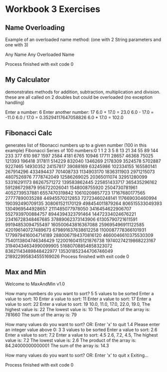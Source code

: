 <h1>Workbook 3 Exercises</h1>
<h2>Name Overloading</h2>
Example of an overloaded name method: (one with 2 String parameters and one with 3)

Any Name
Any Overloaded Name

Process finished with exit code 0

<h2>My Calculator</h2>
demonstrates methods for addition, subtraction, multiplication and division. these are all called on 2 doubles but could be overloaded (no exception handling)

Enter a number:
6
Enter another number:
17
6.0 + 17.0 = 23.0
6.0 - 17.0 = -11.0
6.0 / 17.0 = 0.35294117647058826
6.0 * 17.0 = 102.0

<h2>Fibonacci Calc</h2>

generates list of fibonacci numbers up to a given number (100 in this example)
Fibonacci Series of 100 numbers:0 1 1 2 3 5 8 13 21 34 55 89 144 233 377 610 987 1597 2584 4181 6765 10946 17711 28657 46368 75025 121393 196418 317811 514229 832040 1346269 2178309 3524578 5702887 9227465 14930352 24157817 39088169 63245986 102334155 165580141 267914296 433494437 701408733 1134903170 1836311903 2971215073 4807526976 7778742049 12586269025 20365011074 32951280099 53316291173 86267571272 139583862445 225851433717 365435296162 591286729879 956722026041 1548008755920 2504730781961 4052739537881 6557470319842 10610209857723 17167680177565 27777890035288 44945570212853 72723460248141 117669030460994 190392490709135 308061521170129 498454011879264 806515533049393 1304969544928657 2111485077978050 3416454622906707 5527939700884757 8944394323791464 14472334024676221 23416728348467685 37889062373143906 61305790721611591 99194853094755497 160500643816367088 259695496911122585 420196140727489673 679891637638612258 1100087778366101931 1779979416004714189 2880067194370816120 4660046610375530309 7540113804746346429 12200160415121876738 19740274219868223167 31940434634990099905 51680708854858323072 83621143489848422977 135301852344706746049 218922995834555169026
Process finished with exit code 0

<h2>Max and Min</h2>
Welcome to MaxAndMin v1.0

How many numbers do you want to sort?
5
5 values to be sorted
Enter a value to sort:
10
Enter a value to sort:
11
Enter a value to sort:
17
Enter a value to sort:
22
Enter a value to sort:
19
10.0, 11.0, 17.0, 22.0, 19.0,
The highest value is: 22
The lowest value is: 10
The product of the array is: 781660
The sum of the array is: 79

How many values do you want to sort?
OR: Enter 'x' to quit
1.4
Please enter an integer value above 0:
3
3 values to be sorted
Enter a value to sort:
2.6
Enter a value to sort:
7.2
Enter a value to sort:
4.5
2.6, 7.2, 4.5,
The highest value is: 7.2
The lowest value is: 2.6
The product of the array is: 84.24000000000001
The sum of the array is: 14.3

How many values do you want to sort?
OR: Enter 'x' to quit
x
Exiting...

Process finished with exit code 0

